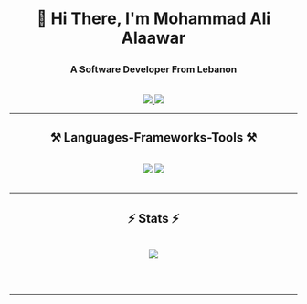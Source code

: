 <h1 align="center">

👋 Hi There, I'm Mohammad Ali Alaawar
</h1>

<h3 align="center">A Software Developer From Lebanon</h3>


<br/>


<div align="center"> 
  <a href="mailto:m.alialaawar@gmail.com">
    <img src="https://img.shields.io/badge/Gmail-333333?style=for-the-badge&logo=gmail&logoColor=red" />
  </a>
  <a href="https://www.linkedin.com/in/mohammad-ali-alaawar/" target="_blank">
    <img src="https://img.shields.io/badge/LinkedIn-0077B5?style=for-the-badge&logo=linkedin&logoColor=white" target="_blank" />
  </a>
  
</div>

 <hr/>
 
<h2 align="center">⚒️ Languages-Frameworks-Tools ⚒️</h2>
<br/>
<div align="center">
    <img src="https://skillicons.dev/icons?i=flutter,react,redux,html,css,vscode,github,bash,figma,firebase,git" />
    <img src="https://skillicons.dev/icons?i=nodejs,python,dart,javascript,typescript,express,laravel,mongodb,java,nestjs,mysql,postgres" /><br>
</div>

<br/>
<hr/>

<h2 align="center">⚡ Stats ⚡</h2>
<br>
<div align=center>
  <a href="http://www.github.com/MhaamadAli"><img src="https://github-readme-streak-stats.herokuapp.com/?user=MhaamadAli&stroke=ffffff&background=1c1917&ring=0891b2&fire=0891b2&currStreakNum=ffffff&currStreakLabel=0891b2&sideNums=ffffff&sideLabels=ffffff&dates=ffffff&hide_border=true" /></a>
</div>

<br/><br/>

<hr/>
